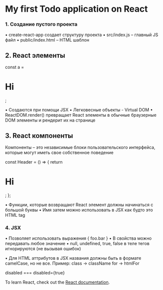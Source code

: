 # My first Todo application on React

### 1. Создание пустого проекта
• create-react-app создает структуру проекта
• src/index.js – главный JS файл
• public/index.html – HTML шаблон

## 2. React элементы
const a = <h1>Hi</h1>;

• Создаются при помощи JSX
• Легковесные объекты - Virtual DOM
• ReactDOM.render() превращает React элементы в обычные браузерные DOM элементы и рендерит их на странице

## 3. React компоненты
Компоненты – это независимые блоки пользовательского интерфейса, которые могут иметь свое собственное поведение

const Header = () => {
  return <h1>Hi</h1>;
};

• Функции, которые возвращают React элемент должны начинаться с большой буквы
• Имя затем можно использовать в JSX как будто это HTML tag

### 4. JSX
• Позволяет использовать выражения { foo.bar }
• В свойства можно передавать любое значение
• null, undefined, true, false в теле тегов игнорируются (не вызывая ошибок)

• Для HTML аттрибутов в JSX названия должны быть в формате camelCase, но не все.
Пример:
class -> className
for -> htmlFor

disabled === disabled={true}

To learn React, check out the [React documentation](https://reactjs.org/).